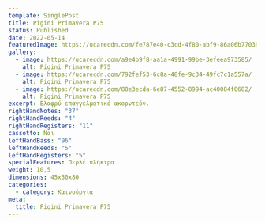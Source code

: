 ```yaml
---
template: SinglePost
title: Pigini Primavera P75
status: Published
date: 2022-05-14
featuredImage: https://ucarecdn.com/fe787e40-c3cd-4f80-abf9-86a06b77039b/
gallery:
  - image: https://ucarecdn.com/a9e4b9f8-aa1a-4991-99be-3efeea973585/
    alt: Pigini Primavera P75
  - image: https://ucarecdn.com/792fef53-6c8a-48fe-9c34-49fc7c1a557a/
    alt: Pigini Primavera P75
  - image: https://ucarecdn.com/80e3ecda-6e87-4552-8994-ac40084f0682/
    alt: Pigini Primavera P75
excerpt: Ελαφρύ επαγγελματικό ακορντεόν.
rightHandNotes: "37"
rightHandReeds: "4"
rightHandRegisters: "11"
cassotto: Ναι
leftHandBass: "96"
leftHandReeds: "5"
leftHandRegisters: "5"
specialFeatures: Περλέ πλήκτρα
weight: 10,5
dimensions: 45x50x80
categories:
  - category: Καινούργια
meta:
  title: Pigini Primavera P75
---
```

